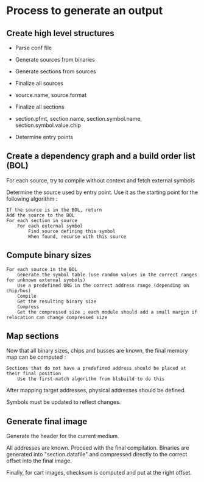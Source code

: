 Process to generate an output
=============================

Create high level structures
----------------------------

 * Parse conf file

 * Generate sources from binaries

 * Generate sections from sources

 * Finalize all sources
  - source.name, source.format

 * Finalize all sections
  - section.pfmt, section.name, section.symbol.name, section.symbol.value.chip

 * Determine entry points

Create a dependency graph and a build order list (BOL)
------------------------------------------------------

For each source, try to compile without context and fetch external symbols

Determine the source used by entry point. Use it as the starting point for the following algorithm :

    If the source is in the BOL, return
    Add the source to the BOL
    For each section in source
        For each external symbol
            Find source defining this symbol
            When found, recurse with this source

Compute binary sizes
--------------------

    For each source in the BOL
        Generate the symbol table (use random values in the correct ranges for unknown external symbols)
        Use a predefined ORG in the correct address range (depending on chip/bus)
        Compile
        Get the resulting binary size
        Compress
        Get the compressed size ; each module should add a small margin if relocation can change compressed size

Map sections
------------

Now that all binary sizes, chips and busses are known, the final memory map can be computed :

    Sections that do not have a predefined address should be placed at their final position
        Use the first-match algorithm from blsbuild to do this

After mapping target addresses, physical addresses should be defined.

Symbols must be updated to reflect changes.

Generate final image
--------------------

Generate the header for the current medium.

All addresses are known. Proceed with the final compilation.
Binaries are generated into "section.datafile" and compressed directly to the correct offset into the final image.

Finally, for cart images, checksum is computed and put at the right offset.

